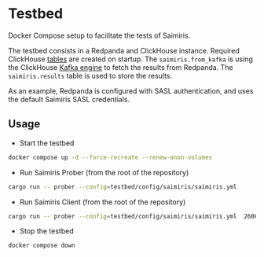 # Testbed

Docker Compose setup to facilitate the tests of Saimiris.

The testbed consists in a Redpanda and ClickHouse instance. Required ClickHouse [tables](config/clickhouse/docker-entrypoint-initdb.d/init.sql) are created on startup. The `saimiris.from_kafka` is using the ClickHouse [Kafka engine](https://clickhouse.com/docs/en/engines/table-engines/integrations/kafka) to fetch the results from Redpanda. The `saimiris.results` table is used to store the results.

As an example, Redpanda is configured with SASL authentication, and uses the default Saimiris SASL credentials.

## Usage

* Start the testbed

```sh
docker compose up -d --force-recreate --renew-anon-volumes
```

* Run Saimiris Prober (from the root of the repository)

```sh
cargo run -- prober --config=testbed/config/saimiris/saimiris.yml
```

* Run Saimiris Client (from the root of the repository)

```sh
cargo run -- prober --config=testbed/config/saimiris/saimiris.yml  2606:4700:4700::1111/128,1,32,1
```

* Stop the testbed

```sh
docker compose down
```
